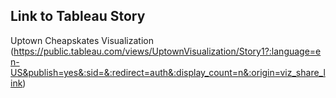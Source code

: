 ## Link to Tableau Story
Uptown Cheapskates Visualization (https://public.tableau.com/views/UptownVisualization/Story1?:language=en-US&publish=yes&:sid=&:redirect=auth&:display_count=n&:origin=viz_share_link)

